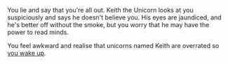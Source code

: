 You lie and say that you're all out. Keith the Unicorn looks at you suspiciously and says he doesn't believe you.
His eyes are jaundiced, and he's better off without the smoke, but you worry that he may have the power to read minds.

You feel awkward and realise that unicorns named Keith are overrated so [you wake up](../existence/existence.md).
